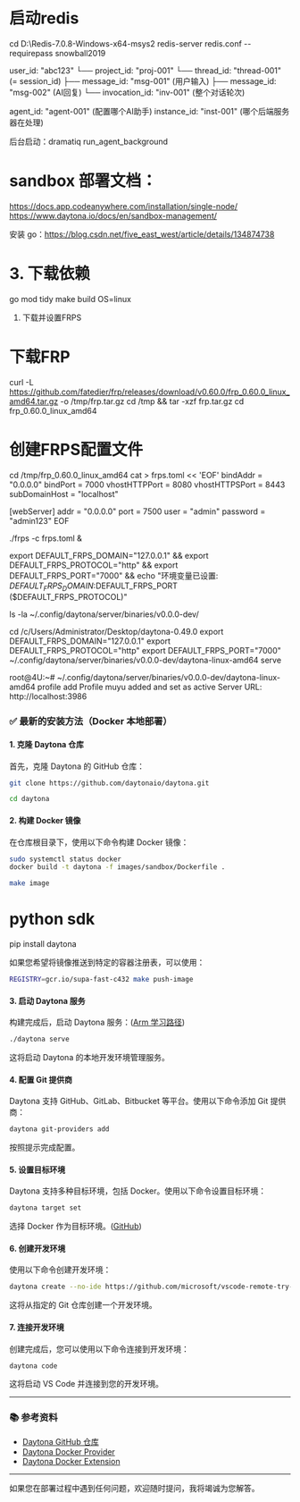 # 启动redis

cd D:\Redis-7.0.8-Windows-x64-msys2
redis-server redis.conf --requirepass snowball2019


user_id: "abc123"
  └── project_id: "proj-001" 
      └── thread_id: "thread-001" (= session_id)
          ├── message_id: "msg-001" (用户输入)
          ├── message_id: "msg-002" (AI回复)
          └── invocation_id: "inv-001" (整个对话轮次)
              
agent_id: "agent-001" (配置哪个AI助手)
instance_id: "inst-001" (哪个后端服务器在处理)


后台启动：dramatiq run_agent_background



# sandbox 部署文档：
https://docs.app.codeanywhere.com/installation/single-node/
https://www.daytona.io/docs/en/sandbox-management/



安装 go：https://blog.csdn.net/five_east_west/article/details/134874738
# 3. 下载依赖
go mod tidy
make build OS=linux


1. 下载并设置FRPS
# 下载FRP
curl -L https://github.com/fatedier/frp/releases/download/v0.60.0/frp_0.60.0_linux_amd64.tar.gz -o /tmp/frp.tar.gz
cd /tmp && tar -xzf frp.tar.gz
cd frp_0.60.0_linux_amd64

# 创建FRPS配置文件
cd /tmp/frp_0.60.0_linux_amd64
cat > frps.toml << 'EOF'
bindAddr = "0.0.0.0"
bindPort = 7000
vhostHTTPPort = 8080
vhostHTTPSPort = 8443
subDomainHost = "localhost"

[webServer]
addr = "0.0.0.0"
port = 7500
user = "admin"
password = "admin123"
EOF

./frps -c frps.toml &

export DEFAULT_FRPS_DOMAIN="127.0.0.1" && export DEFAULT_FRPS_PROTOCOL="http" && export DEFAULT_FRPS_PORT="7000" && echo "环境变量已设置: $DEFAULT_FRPS_DOMAIN:$DEFAULT_FRPS_PORT ($DEFAULT_FRPS_PROTOCOL)"

ls -la ~/.config/daytona/server/binaries/v0.0.0-dev/

  cd /c/Users/Administrator/Desktop/daytona-0.49.0
   export DEFAULT_FRPS_DOMAIN="127.0.0.1"
   export DEFAULT_FRPS_PROTOCOL="http"
   export DEFAULT_FRPS_PORT="7000"
   ~/.config/daytona/server/binaries/v0.0.0-dev/daytona-linux-amd64 serve


root@4U:~# ~/.config/daytona/server/binaries/v0.0.0-dev/daytona-linux-amd64 profile add
Profile muyu added and set as active
Server URL: http://localhost:3986






   
### ✅ 最新的安装方法（Docker 本地部署）

#### 1. 克隆 Daytona 仓库

首先，克隆 Daytona 的 GitHub 仓库：

```bash
git clone https://github.com/daytonaio/daytona.git

cd daytona
```



#### 2. 构建 Docker 镜像

在仓库根目录下，使用以下命令构建 Docker 镜像：

```bash
sudo systemctl status docker
docker build -t daytona -f images/sandbox/Dockerfile .

make image
```




# python sdk

pip install daytona


如果您希望将镜像推送到特定的容器注册表，可以使用：

```bash
REGISTRY=gcr.io/supa-fast-c432 make push-image
```



#### 3. 启动 Daytona 服务

构建完成后，启动 Daytona 服务：([Arm 学习路径][1])

```bash
./daytona serve
```



这将启动 Daytona 的本地开发环境管理服务。

#### 4. 配置 Git 提供商

Daytona 支持 GitHub、GitLab、Bitbucket 等平台。使用以下命令添加 Git 提供商：

```bash
daytona git-providers add
```



按照提示完成配置。

#### 5. 设置目标环境

Daytona 支持多种目标环境，包括 Docker。使用以下命令设置目标环境：

```bash
daytona target set
```



选择 Docker 作为目标环境。([GitHub][2])

#### 6. 创建开发环境

使用以下命令创建开发环境：

```bash
daytona create --no-ide https://github.com/microsoft/vscode-remote-try-python/tree/main
```



这将从指定的 Git 仓库创建一个开发环境。

#### 7. 连接开发环境

创建完成后，您可以使用以下命令连接到开发环境：

```bash
daytona code
```



这将启动 VS Code 并连接到您的开发环境。

---

### 📚 参考资料

* [Daytona GitHub 仓库](https://github.com/daytonaio/daytona)
* [Daytona Docker Provider](https://github.com/daytonaio/daytona-provider-docker)
* [Daytona Docker Extension](https://github.com/daytonaio/daytona-docker-extension)

---

如果您在部署过程中遇到任何问题，欢迎随时提问，我将竭诚为您解答。

[1]: https://learn.arm.com/learning-paths/cross-platform/daytona/install/?utm_source=chatgpt.com "Install Daytona and run the server"
[2]: https://github.com/daytonaio/daytona?utm_source=chatgpt.com "Daytona is a Secure and Elastic Infrastructure for Running ..."
